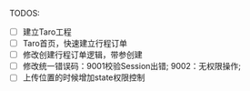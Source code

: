TODOS:
- [ ] 建立Taro工程
- [ ] Taro首页，快速建立行程订单
- [ ] 修改创建行程订单逻辑，带参创建
- [ ] 修改统一错误码：9001校验Session出错; 9002：无权限操作;
- [ ] 上传位置的时候增加state权限控制
